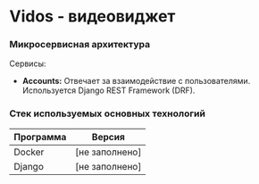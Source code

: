 # Vidos - видеовиджет

### Микросервисная архитектура

Сервисы:
  
- **Accounts:** Отвечает за взаимодействие с пользователями. Используется Django REST Framework (DRF).

### Стек используемых основных технологий

| Программа    | Версия |
|--------------|--------|
| Docker       | [не заполнено] |
| Django       | [не заполнено] |
